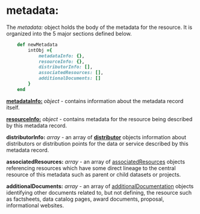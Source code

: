 # metadata:

The *metadata:* object holds the body of the metadata for the resource.  It is organized into the 5 major sections defined below.

````ruby
    def newMetadata
        intObj ={
            metadataInfo: {},
            resourceInfo: {},
            distributorInfo: [],
            associatedResources: [],
            additionalDocuments: []
        }
    end
````

[__metadataInfo:__](../mdtranslator/metadataInfo.md) *object* - contains information about the metadata record itself.

[__resourceInfo:__](../mdtranslator/resourceInfo.md) *object* - contains metadata for the resource being described by this metadata record.

__distributorInfo:__ *array* - an array of  [__distributor__](../mdtranslator/distributor.md) objects information about distributors or distribution points for the data or service described by this metadata record.

__associatedResources:__ *array* - an array of [associatedResources](../mdtransator/associatedResource.md) objects referencing resources which have some direct lineage to the central resource of this metadata such as parent or child datasets or projects.

__additionalDocuments:__ *array* - an array of  [additionalDocumentation](../mdtranslator/additionalDocumentation.md) objects identifying other documents related to, but not defining, the resource such as  factsheets, data catalog pages, award documents, proposal, informational websites.
